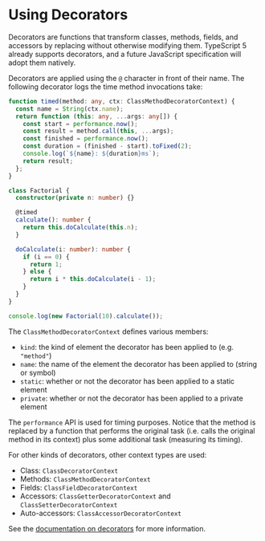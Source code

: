 # Using Decorators

Decorators are functions that transform classes, methods, fields, and accessors
by replacing without otherwise modifying them. TypeScript 5 already supports
decorators, and a future JavaScript specification will adopt them natively.

Decorators are applied using the `@` character in front of their name. The
following decorator logs the time method invocations take:

```typescript
function timed(method: any, ctx: ClassMethodDecoratorContext) {
  const name = String(ctx.name);
  return function (this: any, ...args: any[]) {
    const start = performance.now();
    const result = method.call(this, ...args);
    const finished = performance.now();
    const duration = (finished - start).toFixed(2);
    console.log(`${name}: ${duration}ms`);
    return result;
  };
}

class Factorial {
  constructor(private n: number) {}

  @timed
  calculate(): number {
    return this.doCalculate(this.n);
  }

  doCalculate(i: number): number {
    if (i == 0) {
      return 1;
    } else {
      return i * this.doCalculate(i - 1);
    }
  }
}

console.log(new Factorial(10).calculate());
```

The `ClassMethodDecoratorContext` defines various members:

- `kind`: the kind of element the decorator has been applied to (e.g. `"method"`)
- `name`: the name of the element the decorator has been applied to (string or symbol)
- `static`: whether or not the decorator has been applied to a static element
- `private`: whether or not the decorator has been applied to a private element

The `performance` API is used for timing  purposes. Notice that the method is
replaced by a function that performs the original task (i.e. calls the original
method in its context) plus some additional task (measuring its timing).

For other kinds of decorators, other context types are used:

- Class: `ClassDecoratorContext`
- Methods: `ClassMethodDecoratorContext`
- Fields: `ClassFieldDecoratorContext`
- Accessors: `ClassGetterDecoratorContext` and `ClassSetterDecoratorContext`
- Auto-accessors: `ClassAccessorDecoratorContext`

See the [documentation on
decorators](https://www.typescriptlang.org/docs/handbook/decorators.html) for
more information.
